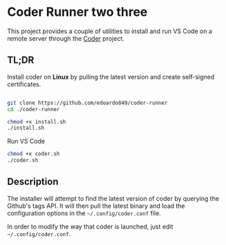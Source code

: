 # Coder Runner two three

This project provides a couple of utilities to install and run VS Code on a remote server through the [Coder](https://coder.com) project.

## TL;DR

Install coder on **Linux** by pulling the latest version and create self-signed certificates.

```bash

git clone https://github.com/edoardo849/coder-runner
cd ./coder-runner

chmod +x install.sh
./install.sh

```
Run VS Code

```bash
chmod +x coder.sh
./coder.sh

```

## Description

The installer will attempt to find the latest version of coder by querying the Github's tags API. It will then pull the latest binary and load the configuration options in the `~/.config/coder.conf` file.

In order to modify the way that coder is launched, just edit `~/.config/coder.conf`.
